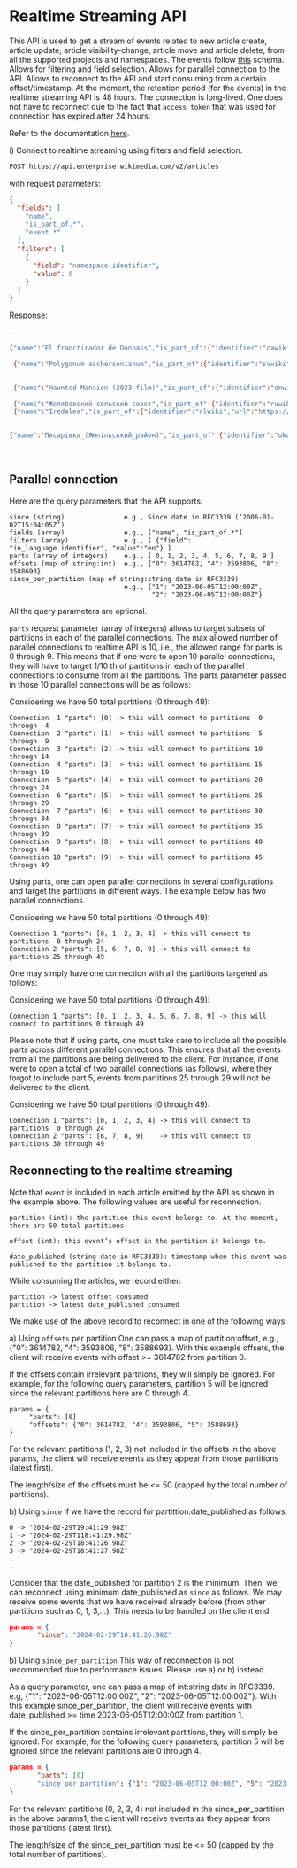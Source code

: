 # Realtime Streaming API 
This API is used to get a stream of events related to new article create, article update, article visibility-change, article move and article delete, from all the supported projects and namespaces. The events follow [this](https://github.com/wikimedia-enterprise/wikimedia-enterprise/blob/main/general/schema/article.go) schema.
Allows for filtering and field selection.
Allows for parallel connection to the API.
Allows to reconnect to the API and start consuming from a certain offset/timestamp.
At the moment, the retention period (for the events) in the realtime streaming API is 48 hours.
The connection is long-lived. One does not have to reconnect due to the fact that `access token` that was used for connection has expired after 24 hours.  

Refer to the documentation [here](https://enterprise.wikimedia.com/docs/realtime/).



i) Connect to realtime streaming using filters and field selection. 

```bash
POST https://api.enterprise.wikimedia.com/v2/articles
```

with request parameters:
```json
{
  "fields": [
    "name",
    "is_part_of.*",
    "event.*"
  ],
  "filters": [
    {
      "field": "namespace.identifier",
      "value": 0
    }
  ]
}
```

Response:

```bash
.
.
{"name":"El franctirador de Donbass","is_part_of":{"identifier":"cawiki","url":"https://ca.wikipedia.org","size":{}},"event":{"identifier":"efb5d726-241f-45ae-a2b8-c66fdf871286","type":"update","date_created":"2023-08-01T20:10:56.083689Z","date_published":"2023-08-01T20:10:56.084Z","partition":5,"offset":3611387}}

 {"name":"Polygonum aschersonianum","is_part_of":{"identifier":"svwiki","url":"https://sv.wikipedia.org","size":{}},"event":{"identifier":"8f0f388e-cda8-4032-b696-3b702673ab1e","type":"update","date_created":"2023-08-01T19:30:29.529004Z","date_published":"2023-08-01T19:30:29.529Z","partition":0,"offset":3614782}}


 {"name":"Haunted Mansion (2023 film)","is_part_of":{"identifier":"enwiki","url":"https://en.wikipedia.org","size":{}},"event":{"identifier":"1e598f28-2919-4b49-bba2-5a7f10de2e8f","type":"update","date_created":"2023-08-01T19:31:57.03241Z","date_published":"2023-08-01T19:31:57.033Z","partition":4,"offset":3593806}}

 {"name":"Желябовский сельский совет","is_part_of":{"identifier":"ruwiki","url":"https://ru.wikipedia.org","size":{}},"event":{"identifier":"3a52a941-0a18-4514-a93b-7fb8aff81960","type":"update","date_created":"2023-08-01T19:36:35.931726Z","date_published":"2023-08-01T19:36:35.932Z","partition":8,"offset":3588693}}
 {"name":"Iredalea","is_part_of":{"identifier":"nlwiki","url":"https://nl.wikipedia.org","size":{}},"event":{"identifier":"82775ac1-fd4d-4d4d-a6bf-2a94bab198c8","type":"update","date_created":"2023-08-01T19:36:36.007086Z","date_published":"2023-08-01T19:36:36.007Z","partition":8,"offset":3588694}}


{"name":"Писарівка_(Ямпільський_район)","is_part_of":{"identifier":"ukwiki","url":"https://uk.wikipedia.org","size":{}},"event":{"identifier":"e7c1b0c2-94b8-430e-80d2-fde6d9c40aa9","type":"delete","date_created":"2023-08-01T19:41:29.803635Z","date_published":"2023-08-01T19:41:29.98Z","partition":7,"offset":3643817}}
.
.

```

## Parallel connection
Here are the query parameters that the API supports:

```
since (string)               e.g., Since date in RFC3339 (‘2006-01-02T15:04:05Z’)
fields (array)               e.g., ["name", "is_part_of.*"]
filters (array)              e.g., [ {"field": "in_language.identifier", "value":"en"} ]
parts (array of integers)    e.g., [ 0, 1, 2, 3, 4, 5, 6, 7, 8, 9 ]
offsets (map of string:int)  e.g., {"0": 3614782, "4": 3593806, "8": 3588693}
since_per_partition (map of string:string date in RFC3339)
                             e.g., {"1": "2023-06-05T12:00:00Z",
                                    "2": "2023-06-05T12:00:00Z"}

```

All the query parameters are optional.

`parts` request parameter (array of integers) allows to target subsets of partitions in each of the parallel connections. The max allowed number of parallel connections to realtime API is 10, i.e., the allowed range for parts is 0 through 9. This means that if one were to open 10 parallel connections, they will have to target 1/10 th of partitions in each of the parallel connections to consume from all the partitions. The parts parameter passed in those 10 parallel connections will be as follows:

Considering we have 50 total partitions (0 through 49):
```
Connection  1 "parts": [0] -> this will connect to partitions  0 through  4
Connection  2 "parts": [1] -> this will connect to partitions  5 through  9
Connection  3 "parts": [2] -> this will connect to partitions 10 through 14
Connection  4 "parts": [3] -> this will connect to partitions 15 through 19
Connection  5 "parts": [4] -> this will connect to partitions 20 through 24
Connection  6 "parts": [5] -> this will connect to partitions 25 through 29
Connection  7 "parts": [6] -> this will connect to partitions 30 through 34
Connection  8 "parts": [7] -> this will connect to partitions 35 through 39
Connection  9 "parts": [8] -> this will connect to partitions 40 through 44
Connection 10 "parts": [9] -> this will connect to partitions 45 through 49        
```

Using parts, one can open parallel connections in several configurations and target the partitions in different ways. The example below has two parallel connections.

Considering we have 50 total partitions (0 through 49):
```
Connection 1 "parts": [0, 1, 2, 3, 4] -> this will connect to partitions  0 through 24
Connection 2 "parts": [5, 6, 7, 8, 9] -> this will connect to partitions 25 through 49
```

One may simply have one connection with all the partitions targeted as follows:

Considering we have 50 total partitions (0 through 49):
```
Connection 1 "parts": [0, 1, 2, 3, 4, 5, 6, 7, 8, 9] -> this will connect to partitions 0 through 49
```

Please note that if using parts, one must take care to include all the possible parts across different parallel connections. This ensures that all the events from all the partitions are being delivered to the client. For instance, if one were to open a total of two parallel connections (as follows), where they forgot to include part 5, events from partitions 25 through 29 will not be delivered to the client.

Considering we have 50 total partitions (0 through 49):
```
Connection 1 "parts": [0, 1, 2, 3, 4] -> this will connect to partitions  0 through 24
Connection 2 "parts": [6, 7, 8, 9]    -> this will connect to partitions 30 through 49
```


## Reconnecting to the realtime streaming
Note that `event` is included in each article emitted by the API as shown in the example above.
The following values are useful for reconnection.

```
partition (int): the partition this event belongs to. At the moment, there are 50 total partitions.

offset (int): this event’s offset in the partition it belongs to.

date_published (string date in RFC3339): timestamp when this event was published to the partition it belongs to.
```

While consuming the articles, we record either:
```
partition -> latest offset consumed
partition -> latest date_published consumed
```

We make use of the above record to reconnect in one of the following ways:

a) Using `offsets` per partition
One can pass a map of partition:offset, e.g., {"0": 3614782, "4": 3593806, "8": 3588693}. With this example offsets, the client will receive events with offset >= 3614782 from partition 0.

If the offsets contain irrelevant partitions, they will simply be ignored. For example, for the following query parameters, partition 5 will be ignored since the relevant partitions here are 0 through 4.

```
params = {
     "parts": [0]
     "offsets": {"0": 3614782, "4": 3593806, "5": 3588693}
}
```

For the relevant partitions (1, 2, 3) not included in the offsets in the above params, the client will receive events as they appear from those partitions (latest first).

The length/size of the offsets must be <= 50 (capped by the total number of partitions).


b) Using `since`
If we have the record for partittion:date_published as follows:

```
0 -> "2024-02-29T19:41:29.98Z"
1 -> "2024-02-29T118:41:29.98Z"
2 -> "2024-02-29T18:41:26.98Z"
3 -> "2024-02-29T18:41:27.98Z"
.
.

```

Consider that the date_published for partition 2 is the minimum. Then, we can reconnect using minimum date_published as `since` as follows. We may receive some events that we have received already before (from other partitions such as 0, 1, 3,...). This needs to be handled on the client end.

```json
params = {
       "since": "2024-02-29T18:41:26.98Z"
}
```

b) Using `since_per_partition`
This way of reconnection is not recommended due to performance issues. Please use a) or b) instead.

As a query parameter, one can pass a map of int:string date in RFC3339. e.g, {"1": "2023-06-05T12:00:00Z", "2": "2023-06-05T12:00:00Z"}. With this example since_per_partition, the client will receive events with date_published >= time 2023-06-05T12:00:00Z from partition 1.

If the since_per_partition contains irrelevant partitions, they will simply be ignored. For example, for the following query parameters, partition 5 will be ignored since the relevant partitions are 0 through 4.

```json
params = {
       "parts": [0]
       "since_per_partition": {"1": "2023-06-05T12:00:00Z", "5": "2023-06-05T12:00:00Z"}
}
```

For the relevant partitions (0, 2, 3, 4) not included in the since_per_partition in the above params1, the client will receive events as they appear from those partitions (latest first).

The length/size of the since_per_partition must be <= 50 (capped by the total number of partitions).